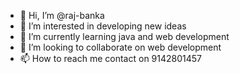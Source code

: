 - 👋 Hi, I’m @raj-banka
- 👀 I’m interested in developing new ideas
- 🌱 I’m currently learning java and web development
- 💞️ I’m looking to collaborate on web development
- 📫 How to reach me contact on 9142801457

<!---
raj-banka/raj-banka is a ✨ special ✨ repository because its `README.md` (this file) appears on your GitHub profile.
You can click the Preview link to take a look at your changes.
--->
